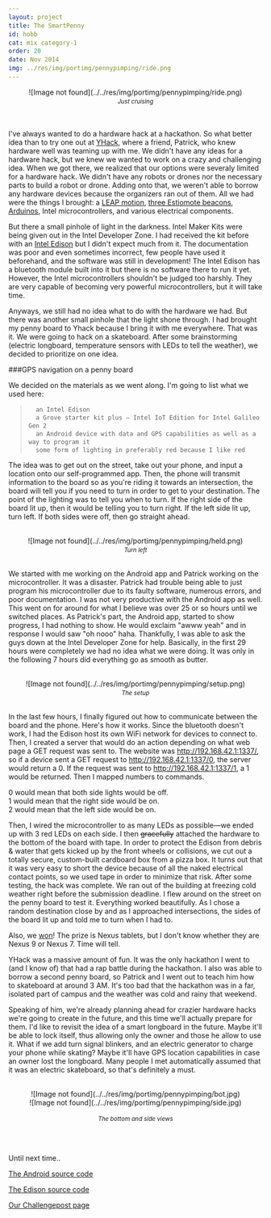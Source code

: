 ```yaml
---
layout: project
title: The SmartPenny
id: hobb
cat: mix category-1
order: 20
date: Nov 2014
img: ../res/img/portimg/pennypimping/ride.png
---
```


<center>![Image not found](../../res/img/portimg/pennypimping/ride.png)<br>
<small><i>Just cruising</i></small></center><br><br>

I've always wanted to do a hardware hack at a hackathon. So what better idea than to try one out at [YHack](http://www.yhack.org/), where a friend, Patrick, who knew hardware well was teaming up with me. We didn't have any ideas for a hardware hack, but we knew we wanted to work on a crazy and challenging idea. When we got there, we realized that our options were severaly limited for a hardware hack. We didn't have any robots or drones nor the necessary parts to build a robot or drone. Adding onto that, we weren't able to borrow any hardware devices because the organizers ran out of them. All we had were the things I brought: a [LEAP motion](https://www.leapmotion.com/), [three Estiomote beacons](http://estimote.com/), [Arduinos](http://arduino.cc/), Intel microcontrollers, and various electrical components.

But there a small pinhole of light in the darkness. Intel Maker Kits were being given out in the Intel Developer Zone. I had received the kit before with an [Intel Edison](http://www.intel.com/content/www/us/en/do-it-yourself/edison.html) but I didn't expect much from it. The documentation was poor and even sometimes incorrect, few people have used it beforehand, and the software was still in development! The Intel Edison has a bluetooth module built into it but there is no software there to run it yet. However, the Intel microcontrollers shouldn't be judged too harshly. They are very capable of becoming very powerful microcontrollers, but it will take time.

Anyways, we still had no idea what to do with the hardware we had. But there was another small pinhole that the light shone through. I had brought my penny board to Yhack because I bring it with me everywhere. That was it. We were going to hack on a skateboard. After some brainstorming (electric longboard, temperature sensors with LEDs to tell the weather), we decided to prioritize on one idea.

###GPS navigation on a penny board

We decided on the materials as we went along. I'm going to list what we used here:

>		an Intel Edison
>		a Grove starter kit plus – Intel IoT Edition for Intel Galileo Gen 2
>		an Android device with data and GPS capabilities as well as a way to program it
>		some form of lighting in preferably red because I like red

The idea was to get out on the street, take out your phone, and input a location onto our self-programmed app. Then, the phone will transmit information to the board so as you're riding it towards an intersection, the board will tell you if you need to turn in order to get to your destination. The point of the lighting was to tell you when to turn. If the right side of the board lit up, then it would be telling you to turn right. If the left side lit up, turn left. If both sides were off, then go straight ahead.<br><br>

<center>![Image not found](../../res/img/portimg/pennypimping/held.png)<br>
<small><i>Turn left</i></small></center><br>

We started with me working on the Android app and Patrick working on the microcontroller. It was a disaster. Patrick had trouble being able to just program his microcontroller due to its faulty software, numerous errors, and poor documentation. I was not very productive with the Android app as well. This went on for around for what I believe was over 25 or so hours until we switched places. As Patrick's part, the Android app, started to show progress, I had nothing to show. He would exclaim "awww yeah" and in response I would saw "oh nooo" haha. Thankfully, I was able to ask the guys down at the Intel Developer Zone for help. Basically, in the first 29 hours were completely we had no idea what we were doing. It was only in the following 7 hours did everything go as smooth as butter.<br><br>

<center>![Image not found](../../res/img/portimg/pennypimping/setup.png)<br>
<small><i>The setup</i></small></center><br>

In the last few hours, I finally figured out how to communicate between the board and the phone. Here's how it works. Since the bluetooth doesn't work, I had the Edison host its own WiFi network for devices to connect to. Then, I created a server that would do an action depending on what web page a GET request was sent to. The website was http://192.168.42.1:1337/, so if a device sent a GET request to http://192.168.42.1:1337/0, the server would return a 0. If the request was sent to http://192.168.42.1:1337/1, a 1 would be returned. Then I mapped numbers to commands. 

0 would mean that both side lights would be off. 
<br>
1 would mean that the right side would be on. 
<br>
2 would mean that the left side would be on.

Then, I wired the microcontroller to as many LEDs as possible&mdash;we ended up with 3 red LEDs on each side. I then <del>gracefully</del> attached the hardware to the bottom of the board with tape. In order to protect the Edison from debris & water that gets kicked up by the front wheels or collisions, we cut out a totally secure, custom-built cardboard box from a pizza box. It turns out that it was very easy to short the device because of all the naked electrical contact points, so we used tape in order to minimize that risk. After some testing, the hack was complete. We ran out of the building at freezing cold weather right before the submission deadline. I flew around on the street on the penny board to test it. Everything worked beautifully. As I chose a random destination close by and as I approached intersections, the sides of the board lit up and told me to turn when I had to.

Also, we [won](http://challengepost.com/software/penny-pimping)! The prize is Nexus tablets, but I don't know whether they are Nexus 9 or Nexus 7. Time will tell.

YHack was a massive amount of fun. It was the only hackathon I went to (and I know of) that had a rap battle during the hackathon. I also was able to borrow a second penny board, so Patrick and I went out to teach him how to skateboard at around 3 AM. It's too bad that the hackathon was in a far, isolated part of campus and the weather was cold and rainy that weekend.

Speaking of him, we're already planning ahead for crazier hardware hacks we're going to create in the future, and this time we'll actually prepare for them. I'd like to revisit the idea of a smart longboard in the future. Maybe it'll be able to lock itself, thus allowing only the owner and those he allow to use it. What if we add turn signal blinkers, and an electric generator to charge your phone while skating? Maybe it'll have GPS location capabilities in case an owner lost the longboard. Many people I met automatically assumed that it was an electric skateboard, so that's definitely a must.<br><br>

<center>![Image not found](../../res/img/portimg/pennypimping/bot.jpg)<br>
		![Image not found](../../res/img/portimg/pennypimping/side.jpg)<br>

<small><i>The bottom and side views</i></small></center><br><br>

Until next time..

[The Android source code](https://github.com/PennyPimping/android)

[The Edison source code](https://github.com/PennyPimping/Edison)

[Our Challengepost page](http://challengepost.com/software/penny-pimping)
